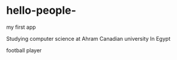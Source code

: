 # hello-people-
my first app

Studying computer science at Ahram Canadian university In Egypt

football player  

